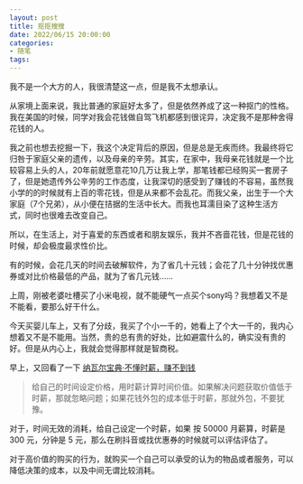 ```yaml
---
layout: post
title: 抠抠搜搜
date: 2022/06/15 20:00:00
categories:
- 随笔
tags:
---
```


我不是一个大方的人，我很清楚这一点，但是我不太想承认。

从家境上面来说，我比普通的家庭好太多了，但是依然养成了这一种抠门的性格。我在美国的时候，同学对我会花钱做自驾飞机都感到很诧异，决定我不是那种舍得花钱的人。

我之前也想去挖掘一下，我这个决定背后的原因，但是总是无疾而终。我最终将它归咎于家庭父亲的遗传，以及母亲的辛劳。其实，在家中，我母亲花钱就是一个比较容易上头的人，20年前就愿意花10几万让我上学，那笔钱都已经购买一套房子了，但是她遗传外公辛劳的工作态度，让我深切的感受到了赚钱的不容易，虽然我小学的的时候就有上百的零花钱，但是从来都不会乱花。而我父亲，出生于一个大家庭（7个兄弟），从小便在拮据的生活中长大。而我也耳濡目染了这种生活方式，同时也很难去改变自己。

所以，在生活上，对于喜爱的东西或者和朋友娱乐，我并不吝啬花钱，但是花钱的时候，却会极度最求性价比。

有的时候，会花几天的时间去破解软件，为了省几十元钱；会花了几十分钟找优惠券或对比价格最低的产品，就为了省几元钱……

上周，刚被老婆吐槽买了小米电视，就不能硬气一点买个sony吗？我想着又不是不能看，要那么好干什么。

今天买婴儿车上，又有了分歧，我买了个小一千的，她看上了个大一千的，我内心想着又不是不能用。当然，贵的总有贵的好处，比如避震什么的，确实没有贵的好。但是从内心上，我就会觉得那样就是智商税。



早上，又回看了一下 [纳瓦尔宝典·不懂时薪，赚不到钱](https://blog.naaln.com/2022/06/earn-money/)

>给自己的时间设定价格，用时薪计算时间价值。如果解决问题获取价值低于时薪，那就忽略问题；如果花钱外包的成本低于时薪，那就外包，不要犹豫。

对于，时间无效的消耗，给自己设定一个时薪，如果 按 50000 月薪算，时薪是 300 元，分钟是 5 元，那么在刷抖音或找优惠券的时候就可以评估评估了。

对于高价值的购买的行为，就购买一个自己可以承受的认为的物品或者服务，可以降低决策的成本，以及中间无谓比较消耗。

